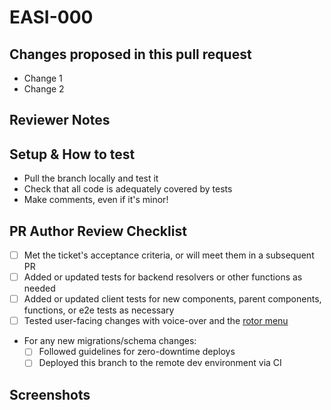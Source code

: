 # EASI-000

## Changes proposed in this pull request

- Change 1
- Change 2

## Reviewer Notes

<!--
    Is there anything you would like reviewers to give additional scrutiny?
--->

## Setup & How to test

- Pull the branch locally and test it
- Check that all code is adequately covered by tests
- Make comments, even if it's minor!

<!--
    Add any steps or code to run in this section to help others run your code:

    ```sh
    echo "Code goes here"
    ```
--->

## PR Author Review Checklist

- [ ] Met the ticket's acceptance criteria, or will meet them in a subsequent PR
- [ ] Added or updated tests for backend resolvers or other functions as needed
- [ ] Added or updated client tests for new components, parent components,
functions, or e2e tests as necessary
- [ ] Tested user-facing changes with voice-over and
the [rotor menu](https://support.apple.com/guide/voiceover/with-the-voiceover-rotor-mchlp2719/mac)
- For any new migrations/schema changes:
  - [ ] Followed guidelines for zero-downtime deploys
  - [ ] Deployed this branch to the remote dev environment via CI

## Screenshots

<!--
    If this PR benefits from showing any visual components, put any screenshots here!
-->
